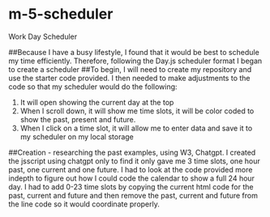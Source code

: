 # m-5-scheduler
Work Day Scheduler

##Because I have a busy lifestyle, I found that it would be best to schedule my time efficiently.  Therefore, following the Day.js scheduler format I began to create a scheduler
##To begin, I will need to create my repository and use the starter code provided.  I then needed to make adjustments to the code so that my scheduler would do the following:
1. It will open showing the current day at the top
2. When I scroll down, it will show me time slots, it will be color coded to show the past, present and future.
3. When I click on a time slot, it will allow me to enter data and save it to my scheduler on my local storage

##Creation - researching the past examples, using W3, Chatgpt.  I created the jsscript using chatgpt only to find it only gave me 3 time slots, one hour past, one current and one future.  I had to look at the code provided more indepth to figure out how I could code the calendar to show a full 24 hour day.  I had to add 0-23 time slots by copying the current html code for the past, current and future and then remove the past, current and future from the line code so it would coordinate properly.